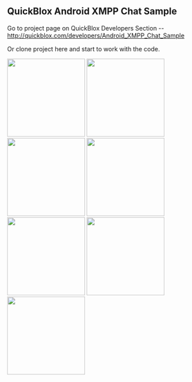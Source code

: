 ## QuickBlox Android XMPP Chat Sample

Go to project page on QuickBlox Developers Section -- <http://quickblox.com/developers/Android_XMPP_Chat_Sample>

Or clone project here and start to work with the code.

<img src="screenshots/Chat1.png.png" width=180 />&nbsp;<img src="screenshots/Chat2.png.png" width=180 />&nbsp;<img src="screenshots/Chat3.png.png" width=180 />&nbsp;<img src="screenshots/Chat4.png.png" width=180 />&nbsp;<img src="screenshots/Chat5.png.png" width=180 />&nbsp;<img src="screenshots/Chat6.png.png" width=180 />&nbsp;<img src="screenshots/Chat7.png.png" width=180 />
